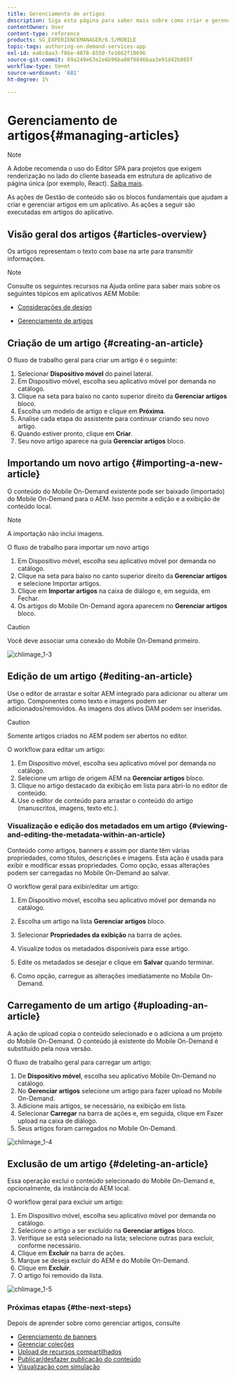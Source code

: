 ```yaml
---
title: Gerenciamento de artigos
description: Siga esta página para saber mais sobre como criar e gerenciar artigos.
contentOwner: User
content-type: reference
products: SG_EXPERIENCEMANAGER/6.5/MOBILE
topic-tags: authoring-on-demand-services-app
exl-id: ea6c8aa3-f86e-4878-8550-fe1662f10696
source-git-commit: 69a249e63e2e6b96ba08f9846baa3e91d42b865f
workflow-type: tm+mt
source-wordcount: '681'
ht-degree: 1%

---
```


# Gerenciamento de artigos{#managing-articles}

>[!NOTE]
>
>A Adobe recomenda o uso do Editor SPA para projetos que exigem renderização no lado do cliente baseada em estrutura de aplicativo de página única (por exemplo, React). [Saiba mais](/help/sites-developing/spa-overview.md).

As ações de Gestão de conteúdo são os blocos fundamentais que ajudam a criar e gerenciar artigos em um aplicativo. As ações a seguir são executadas em artigos do aplicativo.

## Visão geral dos artigos {#articles-overview}

Os artigos representam o texto com base na arte para transmitir informações.

>[!NOTE]
>
>Consulte os seguintes recursos na Ajuda online para saber mais sobre os seguintes tópicos em aplicativos AEM Mobile:
>
>* [Considerações de design](https://helpx.adobe.com/digital-publishing-solution/help/design-app.html)
>
>* [Gerenciamento de artigos](https://helpx.adobe.com/digital-publishing-solution/help/creating-articles.html)
>

## Criação de um artigo {#creating-an-article}

O fluxo de trabalho geral para criar um artigo é o seguinte:

1. Selecionar **Dispositivo móvel** do painel lateral.
1. Em Dispositivo móvel, escolha seu aplicativo móvel por demanda no catálogo.
1. Clique na seta para baixo no canto superior direito da **Gerenciar artigos** bloco.
1. Escolha um modelo de artigo e clique em **Próxima**.
1. Analise cada etapa do assistente para continuar criando seu novo artigo.
1. Quando estiver pronto, clique em **Criar**.
1. Seu novo artigo aparece na guia **Gerenciar artigos** bloco.

## Importando um novo artigo {#importing-a-new-article}

O conteúdo do Mobile On-Demand existente pode ser baixado (importado) do Mobile On-Demand para o AEM. Isso permite a edição e a exibição de conteúdo local.

>[!NOTE]
>
>A importação não inclui imagens.

O fluxo de trabalho para importar um novo artigo

1. Em Dispositivo móvel, escolha seu aplicativo móvel por demanda no catálogo.
1. Clique na seta para baixo no canto superior direito da **Gerenciar artigos** e selecione Importar artigos.
1. Clique em **Importar artigos** na caixa de diálogo e, em seguida, em Fechar.
1. Os artigos do Mobile On-Demand agora aparecem no **Gerenciar artigos** bloco.

>[!CAUTION]
>
>Você deve associar uma conexão do Mobile On-Demand primeiro.

![chlimage_1-3](assets/chlimage_1-3.gif)

## Edição de um artigo {#editing-an-article}

Use o editor de arrastar e soltar AEM integrado para adicionar ou alterar um artigo. Componentes como texto e imagens podem ser adicionados/removidos. As imagens dos ativos DAM podem ser inseridas.

>[!CAUTION]
>
>Somente artigos criados no AEM podem ser abertos no editor.

O workflow para editar um artigo:

1. Em Dispositivo móvel, escolha seu aplicativo móvel por demanda no catálogo.
1. Selecione um artigo de origem AEM na **Gerenciar artigos** bloco.
1. Clique no artigo destacado da exibição em lista para abri-lo no editor de conteúdo.
1. Use o editor de conteúdo para arrastar o conteúdo do artigo (manuscritos, imagens, texto etc.).

### Visualização e edição dos metadados em um artigo {#viewing-and-editing-the-metadata-within-an-article}

Conteúdo como artigos, banners e assim por diante têm várias propriedades, como títulos, descrições e imagens. Esta ação é usada para exibir e modificar essas propriedades. Como opção, essas alterações podem ser carregadas no Mobile On-Demand ao salvar.

O workflow geral para exibir/editar um artigo:

1. Em Dispositivo móvel, escolha seu aplicativo móvel por demanda no catálogo.
1. Escolha um artigo na lista **Gerenciar artigos** bloco.

1. Selecionar **Propriedades da exibição** na barra de ações.
1. Visualize todos os metadados disponíveis para esse artigo.
1. Edite os metadados se desejar e clique em **Salvar** quando terminar.
1. Como opção, carregue as alterações imediatamente no Mobile On-Demand.

## Carregamento de um artigo {#uploading-an-article}

A ação de upload copia o conteúdo selecionado e o adiciona a um projeto do Mobile On-Demand. O conteúdo já existente do Mobile On-Demand é substituído pela nova versão.

O fluxo de trabalho geral para carregar um artigo:

1. De **Dispositivo móvel**, escolha seu aplicativo Mobile On-Demand no catálogo.
1. No **Gerenciar artigos** selecione um artigo para fazer upload no Mobile On-Demand.
1. Adicione mais artigos, se necessário, na exibição em lista.
1. Selecionar **Carregar** na barra de ações e, em seguida, clique em Fazer upload na caixa de diálogo.
1. Seus artigos foram carregados no Mobile On-Demand.

![chlimage_1-4](assets/chlimage_1-4.gif)

## Exclusão de um artigo {#deleting-an-article}

Essa operação exclui o conteúdo selecionado do Mobile On-Demand e, opcionalmente, da instância do AEM local.

O workflow geral para excluir um artigo:

1. Em Dispositivo móvel, escolha seu aplicativo móvel por demanda no catálogo.
1. Selecione o artigo a ser excluído na **Gerenciar artigos** bloco.
1. Verifique se está selecionado na lista; selecione outras para excluir, conforme necessário.
1. Clique em **Excluir** na barra de ações.
1. Marque se deseja excluir do AEM e do Mobile On-Demand.
1. Clique em **Excluir**.
1. O artigo foi removido da lista.

![chlimage_1-5](assets/chlimage_1-5.gif)

### Próximas etapas {#the-next-steps}

Depois de aprender sobre como gerenciar artigos, consulte

* [Gerenciamento de banners](/help/mobile/mobile-on-demand-managing-banners.md)
* [Gerenciar coleções](/help/mobile/mobile-on-demand-managing-collections.md)
* [Upload de recursos compartilhados](/help/mobile/mobile-on-demand-shared-resources.md)
* [Publicar/desfazer publicação do conteúdo](/help/mobile/mobile-on-demand-publishing-unpublishing.md)
* [Visualização com simulação](/help/mobile/aem-mobile-manage-ondemand-services.md)
